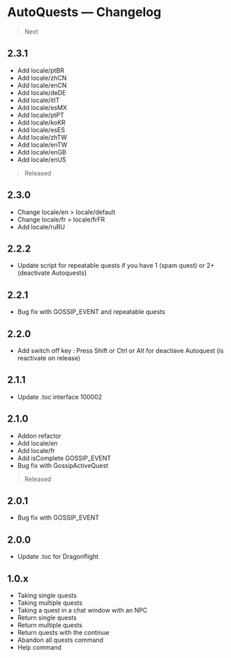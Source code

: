 # AutoQuests — Changelog

> Next
## 2.3.1
- Add locale/ptBR
- Add locale/zhCN
- Add locale/enCN
- Add locale/deDE
- Add locale/itIT
- Add locale/esMX
- Add locale/ptPT
- Add locale/koKR
- Add locale/esES
- Add locale/zhTW
- Add locale/enTW
- Add locale/enGB
- Add locale/enUS


> Released
## 2.3.0
- Change locale/en > locale/default
- Change locale/fr > locale/frFR
- Add locale/ruRU

## 2.2.2
- Update script for repeatable quests if you have 1 (spam quest) or 2+ (deactivate Autoquests)

## 2.2.1
- Bug fix with GOSSIP_EVENT and repeatable quests

## 2.2.0
- Add switch off key : Press Shift or Ctrl or Alt for deactiave Autoquest (is reactivate on release)

## 2.1.1
- Update .toc interface 100002

## 2.1.0
- Addon refactor
- Add locale/en
- Add locale/fr
- Add isComplete GOSSIP_EVENT
- Bug fix with GossipActiveQuest

> Released
## 2.0.1
- Bug fix with GOSSIP_EVENT

## 2.0.0
- Update .toc for Dragonflight

## 1.0.x
- Taking single quests
- Taking multiple quests
- Taking a quest in a chat window with an NPC
- Return single quests
- Return multiple quests
- Return quests with the continue
- Abandon all quests command
- Help command